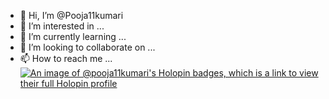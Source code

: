 - 👋 Hi, I’m @Pooja11kumari
- 👀 I’m interested in ...
- 🌱 I’m currently learning ...
- 💞️ I’m looking to collaborate on ...
- 📫 How to reach me ...
[![An image of @pooja11kumari's Holopin badges, which is a link to view their full Holopin profile](https://holopin.me/pooja11kumari)](https://holopin.io/@pooja11kumari)
<!---
Pooja11kumari/Pooja11kumari is a ✨ special ✨ repository because its `README.md` (this file) appears on your GitHub profile.
You can click the Preview link to take a look at your changes.
--->
